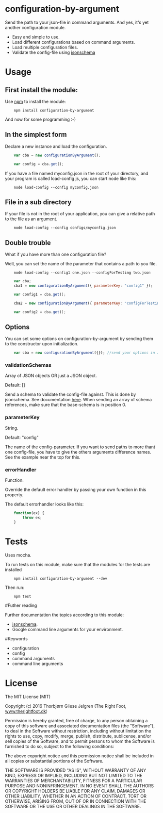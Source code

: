 # configuration-by-argument

Send the path to your json-file in command arguments. And yes, it's yet another configuration module.

* Easy and simple to use.
* Load different configurations based on command arguments. 
* Load multiple configuration files.
* Validate the config-file using [jsonschema](https://www.npmjs.com/package/jsonschema)
# Usage

## First install the module:

Use [npm](https://www.npmjs.com/) to install the module:

```
	npm install configuration-by-argument
```

And now for some programming :-)

## In the simplest form

Declare a new instance and load the configuration.

```javascript
	var cba = new configurationByArgument();

	var config = cba.get();
```

If you have a file named myconfig.json in the root of your directory, and your program is called load-config.js, you can start node like this:
```
	node load-config --config myconfig.json
```

## File in a sub directory

If your file is not in the root of your application, you can give a relative path to the file as an argument.

```
	node load-config --config configs/myconfig.json
```


## Double trouble

What if you have more than one configuration file?

Well, you can set the name of the parameter that contains a path to you file.

```
	node load-config --config1 one.json --configForTesting two.json
```

```javascript
	var cba;
	cba1 = new configurationByArgument({ parameterKey: "config1" });

	var config1 = cba.get();

	cba2 = new configurationByArgument({ parameterKey: "configForTesting" });

	var config2 = cba.get();
```


## Options

You can set some options on configuration-by-argument by sending them to the constructor upon initialization.

```javascript
	var cba = new configurationByArgument({}); //send your options in JSON
```

### validationSchemas

Array of JSON objects OR just a JSON object.

Default: []

Send a schema to validate the config-file against. This is done by jsonschema. See documentation [here](https://www.npmjs.com/package/jsonschema).
When sending an array of schema references, make sure that the base-schema is in position 0.

### parameterKey

String.

Default: "config"

The name of the config-parameter. If you want to send paths to more thant one config-file, you have to give the others arguments difference names.
See the example near the top for this.

### errorHandler

Function.

Override the default error handler by passing your own function in this property.

The default errorhandler looks like this:
```javascript
	function(ex) {
        throw ex;
    }
```

# Tests

Uses mocha.

To run tests on this module, make sure that the modules for the tests are installed

```
	npm install configuration-by-argument --dev
```

Then run:

```
	npm test
```

#Futher reading

Further documentation the topics according to this module:

* [jsonschema](https://www.npmjs.com/package/jsonschema).
* Google command line arguments for your environment.

#Keywords

* configuration
* config
* command arguments
* command line arguments

# License

The MIT License (MIT)

Copyright (c) 2016 Thorbjørn Gliese Jelgren (The Right Foot, www.therightfoot.dk)

Permission is hereby granted, free of charge, to any person obtaining a copy
of this software and associated documentation files (the "Software"), to deal
in the Software without restriction, including without limitation the rights
to use, copy, modify, merge, publish, distribute, sublicense, and/or sell
copies of the Software, and to permit persons to whom the Software is
furnished to do so, subject to the following conditions:

The above copyright notice and this permission notice shall be included in all
copies or substantial portions of the Software.

THE SOFTWARE IS PROVIDED "AS IS", WITHOUT WARRANTY OF ANY KIND, EXPRESS OR
IMPLIED, INCLUDING BUT NOT LIMITED TO THE WARRANTIES OF MERCHANTABILITY,
FITNESS FOR A PARTICULAR PURPOSE AND NONINFRINGEMENT. IN NO EVENT SHALL THE
AUTHORS OR COPYRIGHT HOLDERS BE LIABLE FOR ANY CLAIM, DAMAGES OR OTHER
LIABILITY, WHETHER IN AN ACTION OF CONTRACT, TORT OR OTHERWISE, ARISING FROM,
OUT OF OR IN CONNECTION WITH THE SOFTWARE OR THE USE OR OTHER DEALINGS IN THE
SOFTWARE.

